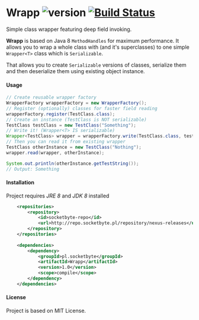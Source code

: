 # Wrapp ![version](https://img.shields.io/badge/version-1.0-blue.svg) [![Build Status](https://travis-ci.org/SocketByte/OpenSectors.svg?branch=master)](https://travis-ci.org/SocketByte/Wrapp)
Simple class wrapper featuring deep field invoking.

**Wrapp** is based on Java 8 `MethodHandles` for maximum performance. 
It allows you to wrap a whole class with (and it's superclasses) 
to one simple `Wrapper<T>` class which is `Serializable`.

That allows you to create `Serializable` versions of classes, serialize them
and then deserialize them  using existing object instance.

#### Usage
```java
// Create reusable wrapper factory
WrapperFactory wrapperFactory = new WrapperFactory();
// Register (optionally) classes for faster field reading
wrapperFactory.register(TestClass.class);
// Create an instance (TestClass is NOT serializable)
TestClass testClass = new TestClass("Something");
// Write it! (Wrapper<T> IS serializable)
Wrapper<TestClass> wrapper = wrapperFactory.write(TestClass.class, testClass);
// Then you can read it from existing wrapper
TestClass otherInstance = new TestClass("Nothing");
wrapper.read(wrapper, otherInstance);

System.out.println(otherInstance.getTestString());
// Output: Something
```

#### Installation
Project requires _JRE 8_ and _JDK 8_ installed
```xml
    <repositories>
        <repository>
            <id>socketbyte-repo</id>
            <url>http://repo.socketbyte.pl/repository/nexus-releases</url>
        </repository>
    </repositories>
    
    <dependencies>
        <dependency>
            <groupId>pl.socketbyte</groupId>
            <artifactId>Wrapp</artifactId>
            <version>1.0</version>
            <scope>compile</scope>
        </dependency>
    </dependencies>
```

#### License
Project is based on MIT License.


